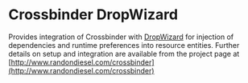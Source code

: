 # Crossbinder DropWizard

Provides integration of Crossbinder with [DropWizard](http://www.dropwizard.io) for injection of
dependencies and runtime preferences into resource entities. Further details on setup and
integration are available from the project page at
[http://www.randondiesel.com/crossbinder](http://www.randondiesel.com/crossbinder)
